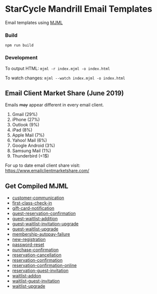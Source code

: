 # StarCycle Mandrill Email Templates

Email templates using [MJML](https://mjml.io/download)

### Build
`npm run build`

### Development
To output HTML:
`mjml -r index.mjml -o index.html`

To watch changes:
`mjml --watch index.mjml -o index.html`

## Email Client Market Share (June 2019)
Emails <s>may</s> appear different in every email client.
1. Gmail (29%)
2. iPhone (27%)
3. Outlook (9%)
4. iPad (8%)
5. Apple Mail (7%)
6. Yahoo! Mail (6%)
7. Google Android (3%)
9. Samsung Mail (1%)
10. Thunderbird (<1$)

For up to date email client share visit: https://www.emailclientmarketshare.com/

## Get Compiled MJML
- [customer-communication](../../raw/master/dist/customer-communication.html)
- [first-class-check-in](../../raw/master/dist/first-class-check-in.html)
- [gift-card-notification](../../raw/master/dist/gift-card-notification.html)
- [guest-reservation-confirmation](../../raw/master/dist/guest-reservation-confirmation.html)
- [guest-waitlist-addition](../../raw/master/dist/guest-waitlist-addition.html)
- [guest-waitlist-invitation-upgrade](../../raw/master/dist/guest-waitlist-invitation-upgrade.html)
- [guest-waitlist-upgrade](../../raw/master/dist/guest-waitlist-upgrade.html)
- [membership-autopay-failure](../../raw/master/dist/membership-autopay-failure.html)
- [new-registration](../../raw/master/dist/new-registration.html)
- [password-reset](../../raw/master/dist/password-reset.html)
- [purchase-confirmation](../../raw/master/dist/purchase-confirmation.html)
- [reservation-cancellation](../../raw/master/dist/reservation-cancellation.html)
- [reservation-confirmation](../../raw/master/dist/reservation-confirmation.html)
- [reservation-confirmation-online](../../raw/master/dist/reservation-confirmation-online.html)
- [reservation-guest-invitation](../../raw/master/dist/reservation-guest-invitation.html)
- [waitlist-addon](../../raw/master/dist/waitlist-addon.html)
- [waitlist-guest-invitation](../../raw/master/dist/waitlist-guest-invitation.html)
- [waitlist-upgrade](../../raw/master/dist/waitlist-upgrade.html)
